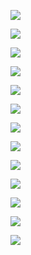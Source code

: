 
![](UnitTesting/T1.PNG)

![](UnitTesting/T2.PNG)

![](UnitTesting/T3.PNG)

![](UnitTesting/T4.PNG)

![](UnitTesting/T5.PNG)

![](UnitTesting/T6.PNG)

![](UnitTesting/T7.PNG)

![](UnitTesting/T8.PNG)

![](UnitTesting/T9.PNG)

![](UnitTesting/T10.PNG)

![](UnitTesting/T11.PNG)

![](UnitTesting/T12.PNG)

![](UnitTesting/T13.PNG)
